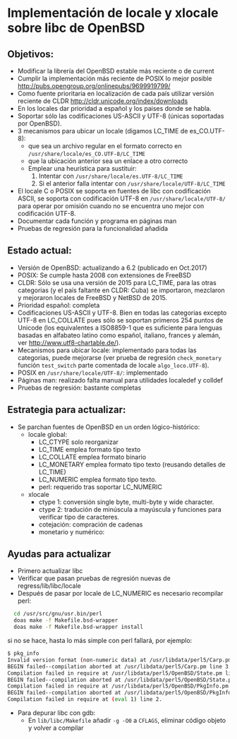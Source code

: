 Implementación de locale y xlocale sobre libc de OpenBSD
========================================================

Objetivos:
----------

- Modificar la librería del OpenBSD estable más reciente o de current
- Cumplir la implementación más reciente de POSIX lo mejor posible 
  <http://pubs.opengroup.org/onlinepubs/9699919799/>
- Como fuente prioritaria en localización de cada país utilizar versión
  reciente de CLDR <http://cldr.unicode.org/index/downloads>
- En los locales dar prioridad a español y los paises donde se habla.
- Soportar sólo las codificaciones US-ASCII y UTF-8 (únicas soportadas
  por OpenBSD).
- 3 mecanismos para ubicar un locale (digamos LC_TIME de es_CO.UTF-8):
  - que sea un archivo regular en el formato correcto en
    `/usr/share/locale/es_CO.UTF-8/LC_TIME`
  - que la ubicación anterior sea un enlace a otro correcto
  - Emplear una heurística para sustituir:
    1. Intentar con `/usr/share/locale/es.UTF-8/LC_TIME`
    2. Si el anterior falla intentar con `/usr/share/locale/UTF-8/LC_TIME`
- El locale C o POSIX se soporta en fuentes de libc con codificación
  ASCII, se soporta con codificación UTF-8 en `/usr/share/locale/UTF-8/` para 
  operar por omisión cuando no se encuentra uno mejor con codificación UTF-8.
- Documentar cada función y programa en páginas man
- Pruebas de regresión para la funcionalidad añadida

Estado actual:
--------------

- Versión de OpenBSD: actualizando a 6.2 (publicado en Oct.2017)
- POSIX: Se cumple hasta 2008 con extensiones de FreeBSD
- CLDR: Sólo se usa una versión de 2015 para LC_TIME, para las otras 
	categorias (y el país faltante en CLDR: Cuba) se importaron, 
	mezclaron y mejoraron locales de FreeBSD y NetBSD de 2015.
- Prioridad español: completa
- Codificaciones US-ASCII y UTF-8.  Bien en todas las categorias 
  excepto UTF-8 en LC_COLLATE pues sólo se soportan primeros 254 puntos 
  de Unicode (los equivalentes a ISO8859-1 que es suficiente para 
  lenguas basadas en alfabateo latino como español, italiano, frances y 
  alemán, ver http://www.utf8-chartable.de/).
- Mecanismos para ubicar locale: implementado para todas las categorias, puede
    mejorarse (ver prueba de regresión `check_monetary` función `test_switch` parte
    comentada de locale `algo_loco.UTF-8`).
- POSIX en `/usr/share/locale/UTF-8/`: implementado
- Páginas man: realizado falta manual para utilidades localedef y colldef
- Pruebas de regresión: bastante completas

Estrategia para actualizar:
---------------------------

- Se parchan fuentes de OpenBSD en un orden lógico-histórico:  
  - locale global: 
    - LC_CTYPE solo reorganizar
    - LC_TIME emplea formato tipo texto
    - LC_COLLATE emplea formato binario
    - LC_MONETARY emplea formato tipo texto (reusando detalles de LC_TIME)
    - LC_NUMERIC emplea formato tipo texto. 
    - perl: requerido tras soportar LC_NUMERIC
  - xlocale
    - ctype 1: conversión single byte, multi-byte y wide character.
    - ctype 2: tradución de minúscula a mayúscula y funciones para verificar tipo de caracteres.
    - cotejación: compración de cadenas 
    - monetario y numérico: 
  
Ayudas para actualizar
----------------------
- Primero actualizar libc
- Verificar que pasan pruebas de regresión nuevas de regress/lib/libc/locale
- Después de pasar por locale de LC_NUMERIC es necesario recompilar perl:
```sh
  cd /usr/src/gnu/usr.bin/perl
  doas make -f Makefile.bsd-wrapper
  doas make -f Makefile.bsd-wrapper install
  ```
  si no se hace, hasta lo más simple con perl fallará, por ejemplo:
  ```sh
  $ pkg_info                                                                                                                                             
Invalid version format (non-numeric data) at /usr/libdata/perl5/Carp.pm line 3.                                                                                 
BEGIN failed--compilation aborted at /usr/libdata/perl5/Carp.pm line 3.                                                                                         
Compilation failed in require at /usr/libdata/perl5/OpenBSD/State.pm line 86.                                                                                   
BEGIN failed--compilation aborted at /usr/libdata/perl5/OpenBSD/State.pm line 86.                                                                               
Compilation failed in require at /usr/libdata/perl5/OpenBSD/PkgInfo.pm line 22.
BEGIN failed--compilation aborted at /usr/libdata/perl5/OpenBSD/PkgInfo.pm line 22.
Compilation failed in require at (eval 1) line 2.
```
- Para depurar libc con gdb:
  - En `lib/libc/Makefile` añadir `-g -O0` a `CFLAGS`, eliminar código objeto y volver a compilar
  
